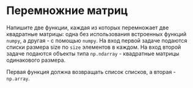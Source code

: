# Перемножние матриц #



Напишите две функции, каждая из которых перемножает две квадратные матрицы: одна без использования встроенных функций `numpy`, а другая - с помощью `numpy`. На вход первой задаче подаются списки размера size по `size` элементов в каждом. На вход второй задаче подаются объекты типа `np.ndarray` - квадратные матрицы одинакового размера. 

Первая функция должна возвращать список списков, а вторая - `np.array`.
